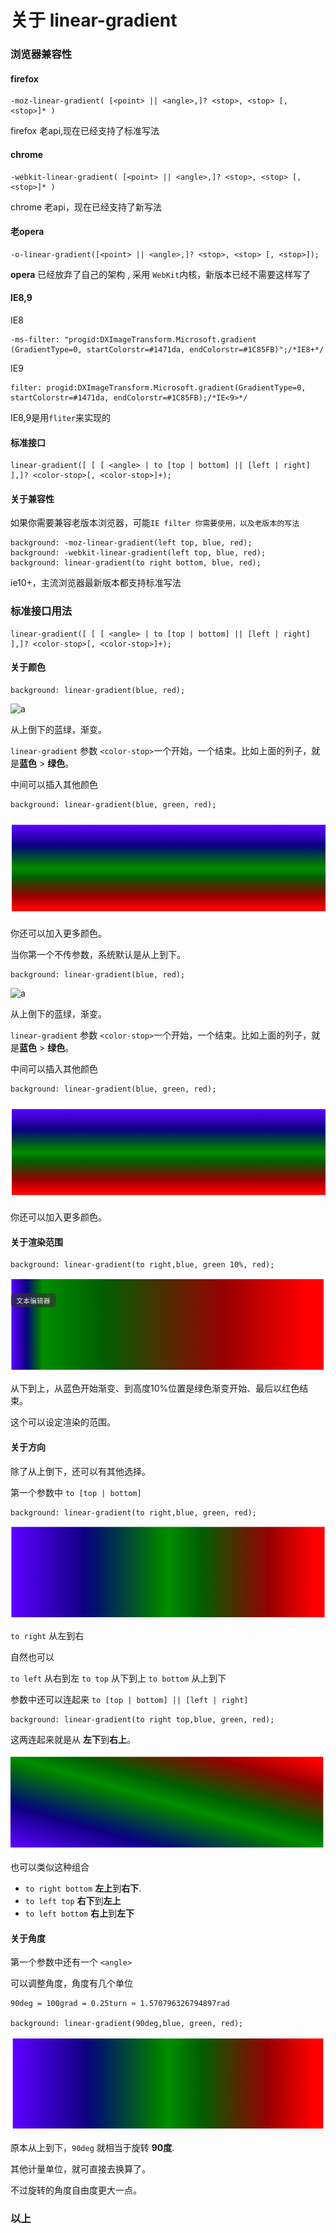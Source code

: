 # 关于 linear-gradient

### 浏览器兼容性

#### firefox

```
-moz-linear-gradient( [<point> || <angle>,]? <stop>, <stop> [, <stop>]* )
```

firefox 老api,现在已经支持了标准写法

#### chrome 

```
-webkit-linear-gradient( [<point> || <angle>,]? <stop>, <stop> [, <stop>]* )
```

chrome 老api，现在已经支持了新写法

#### 老opera

```
-o-linear-gradient([<point> || <angle>,]? <stop>, <stop> [, <stop>]); 
```

**opera** 已经放弃了自己的架构 , 采用 `WebKit`内核，新版本已经不需要这样写了

#### IE8,9

IE8

```
-ms-filter: "progid:DXImageTransform.Microsoft.gradient (GradientType=0, startColorstr=#1471da, endColorstr=#1C85FB)";/*IE8+*/
```
IE9

```
filter: progid:DXImageTransform.Microsoft.gradient(GradientType=0, startColorstr=#1471da, endColorstr=#1C85FB);/*IE<9>*/
```

IE8,9是用`fliter`来实现的

####  标准接口

```
linear-gradient([ [ [ <angle> | to [top | bottom] || [left | right] ],]? <color-stop>[, <color-stop>]+);
```

#### 关于兼容性

如果你需要兼容老版本浏览器，可能`IE filter 你需要使用，以及老版本的写法`


```
background: -moz-linear-gradient(left top, blue, red);
background: -webkit-linear-gradient(left top, blue, red);
background: linear-gradient(to right bottom, blue, red);
```

ie10+，主流浏览器最新版本都支持标准写法

### 标准接口用法

```
linear-gradient([ [ [ <angle> | to [top | bottom] || [left | right] ],]? <color-stop>[, <color-stop>]+);
```
#### 关于颜色 <color-stop>

```
background: linear-gradient(blue, red);
```

![a](https://callmetommy1988.github.io/blogs/images/2019-08-20%2021-23-42.png)

从上倒下的蓝绿，渐变。

`linear-gradient` 参数 `<color-stop>`一个开始，一个结束。比如上面的列子，就是**蓝色** > **绿色**。

中间可以插入其他颜色

```
background: linear-gradient(blue, green, red);
```
![a](../images/2019-08-20%2021-34-58.png)

你还可以加入更多颜色。

当你第一个不传参数，系统默认是从上到下。

```
background: linear-gradient(blue, red);
```

![a](https://callmetommy1988.github.io/blogs/images/2019-08-20%2021-23-42.png)

从上倒下的蓝绿，渐变。

`linear-gradient` 参数 `<color-stop>`一个开始，一个结束。比如上面的列子，就是**蓝色** > **绿色**。

中间可以插入其他颜色

```
background: linear-gradient(blue, green, red);
```
![a](../images/2019-08-20%2021-34-58.png)

你还可以加入更多颜色。

#### 关于渲染范围

```
background: linear-gradient(to right,blue, green 10%, red);
```

![a](../images/2019-08-2022-55-35.png)

从下到上，从蓝色开始渐变、到高度10%位置是绿色渐变开始、最后以红色结束。

这个可以设定渲染的范围。

#### 关于方向

除了从上倒下，还可以有其他选择。

第一个参数中 `to [top | bottom]`

```
background: linear-gradient(to right,blue, green, red);
```

![a](../images/2019-08-2022-22-30.png)

`to right` 从左到右

自然也可以 

`to left` 从右到左
`to top` 从下到上
`to bottom` 从上到下

参数中还可以连起来 `to [top | bottom] || [left | right]`

```
background: linear-gradient(to right top,blue, green, red);
```

这两连起来就是从 **左下**到**右上**。

![a](../images/2019-08-2022-35-04.png)

也可以类似这种组合

- `to right bottom` **左上**到**右下**.
- `to left top` **右下**到**左上**
- `to left bottom` **右上**到**左下**

#### 关于角度

第一个参数中还有一个 `<angle>`

可以调整角度，角度有几个单位

```
90deg = 100grad = 0.25turn ≈ 1.570796326794897rad

background: linear-gradient(90deg,blue, green, red); 
```

![a](../images/2019-08-2022-46-17.png)

原本从上到下，`90deg` 就相当于旋转 **90度**.

其他计量单位，就可直接去换算了。

不过旋转的角度自由度更大一点。






### 以上

